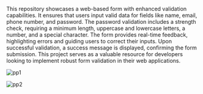 This repository showcases a web-based form with enhanced
validation capabilities. It ensures that users input valid data for fields like name,
email, phone number, and password. The password validation includes a strength
check, requiring a minimum length, uppercase and lowercase letters, a number,
and a special character. The form provides real-time feedback, highlighting errors
and guiding users to correct their inputs. Upon successful validation, a success
message is displayed, confirming the form submission. This project serves as a
valuable resource for developers looking to implement robust form validation in
their web applications.

![pp1](https://github.com/user-attachments/assets/1d55ec08-265b-4f72-8bec-8190e4eb600f)

![pp2](https://github.com/user-attachments/assets/9de1301e-4a24-449a-b56e-eef4eb0c2f3d)
